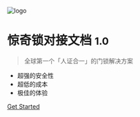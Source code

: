 ![logo](https://img.mvlock.cn/img/logo1.png)

# 惊奇锁对接文档 <small>1.0</small>

> 全球第一个「人证合一」的门锁解决方案

- 超强的安全性
- 超低的成本
- 极佳的体验

[Get Started](README.md)
